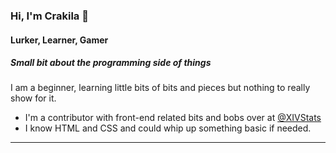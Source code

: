 ### Hi, I'm Crakila 👋
#### Lurker, Learner, Gamer 
<!-- from Monaghan, Ireland -->

##### Small bit about the programming side of things
I am a beginner, learning little bits of bits and pieces but nothing to really show for it. 

* I'm a contributor with front-end related bits and bobs over at [@XIVStats](https://github.com/XIVStats)
* I know HTML and CSS and could whip up something basic if needed.

<!-- ---

### By Day
I work in Technical Support currently helping customers out with web hosting, domain names, Microsoft 365 and other bits and pieces! <br />

### By Night
By night, you'll find me playing [Final Fantasy XIV: Online](https://eu.finalfantasyxiv.com). 
I also blog at [padraig.blog](https://padraig.blog) 

---

### Stats

[![Anurag's GitHub stats](https://github-readme-stats.vercel.app/api?username=crakila)](https://github.com/anuraghazra/github-readme-stats) -->

---

<!-- - 🌍 My website is: [pf.ie](https://pf.ie)
- 📰 I blog at [padraig.blog](https://padraig.blog)
- 🐘 I toot mainly at [@padraig@mastodon.ie](https://mastodon.ie/@padraig)
- 🖼️ I post pictures on Pixelfed at [@padraig@pixelfed.social](https://pixelfed.social/@padraig)
- 📷 I also post those pictures on the gram at [@pf.ie](https://instagram.com/pf.ie)
- 📚 I have an account on DEV but only lurk at [@crakila](https://dev.to/crakila)
- 📧 I can be emailed at `p at pf dot ie` (No spamarino please)
- 📫 My socials [padraig.blog/social](https://padraig.blog/social)
- 😄 Pronouns: He/They
- 😎 Personality: [ISFP](https://www.16personalities.com/isfp-personality)
- 🎶 Music: Future Funk and Citypop - Follow my [Spotify](https://open.spotify.com/user/1155669316) 
    - Follow my [2024 Playlist](https://open.spotify.com/playlist/52rHXpnFT8WoXHme0WaAjr?si=c1163307c66646ac) [2023 Playlist](https://open.spotify.com/playlist/1l4rw770gjpA6aD6ELxLOX) ([2022](https://open.spotify.com/playlist/3rjiV83xG5CQVuiH6eIQWA), [2021](https://open.spotify.com/playlist/3ASiI55whFP0aEOSVSjGK6), [2020](https://open.spotify.com/playlist/3CJuEQjXEO7fFILJx9RM35), [2019](https://open.spotify.com/playlist/4Xz7YpxPqmkqOkv6Leh2TV), [2018](https://open.spotify.com/playlist/1IhDLDVor8cHVo0YHXClja), [2017](https://open.spotify.com/playlist/4XFHMrid67f5RhYbzmSOlR))
- 🐦 I am no longer using Twitter [@PadraigFahy](https://twitter.com/padraigfahy)

[![spotify-github-profile](https://spotify-github-profile.vercel.app/api/view?uid=1155669316&cover_image=true&theme=default&show_offline=false&background_color=121212&interchange=false)](https://github.com/kittinan/spotify-github-profile) -->
